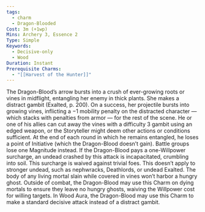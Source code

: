 ```yaml
---
tags:
  - charm
  - Dragon-Blooded
Cost: 3m (+1wp)
Mins: Archery 3, Essence 2
Type: Simple
Keywords:
  - Decisive-only
  - Wood
Duration: Instant
Prerequisite Charms:
  - "[[Harvest of the Hunter]]"
---
```

The Dragon-Blood’s arrow bursts into a crush of ever-growing roots or vines in midflight, entangling her enemy in thick plants. She makes a distract gambit (Exalted, p. 200). On a success, her projectile bursts into growing vines, inflicting a −1 mobility penalty on the distracted character — which stacks with penalties from armor — for the rest of the scene. He or one of his allies can cut away the vines with a difficulty 3 gambit using an edged weapon, or the Storyteller might deem other actions or conditions sufficient. At the end of each round in which he remains entangled, he loses a point of Initiative (which the Dragon-Blood doesn’t gain). Battle groups lose one Magnitude instead. If the Dragon-Blood pays a one-Willpower surcharge, an undead crashed by this attack is incapacitated, crumbling into soil. This surcharge is waived against trivial foes. This doesn’t apply to stronger undead, such as nephwracks, Deathlords, or undead Exalted. The body of any living mortal slain while covered in vines won’t harbor a hungry ghost. Outside of combat, the Dragon-Blood may use this Charm on dying mortals to ensure they leave no hungry ghosts, waiving the Willpower cost for willing targets. In Wood Aura, the Dragon-Blood may use this Charm to make a standard decisive attack instead of a distract gambit.